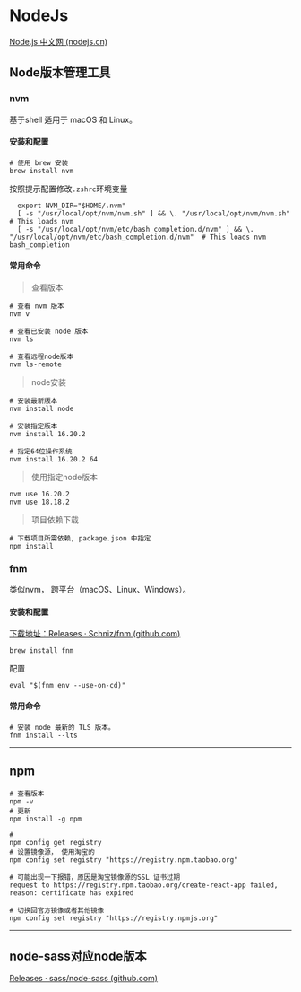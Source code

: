 # NodeJs

[Node.js 中文网 (nodejs.cn)](http://nodejs.cn/)



## Node版本管理工具

### nvm

基于shell 适用于 macOS 和 Linux。

#### 安装和配置

```shell
# 使用 brew 安装
brew install nvm
```

按照提示配置修改``.zshrc``环境变量

```shell
  export NVM_DIR="$HOME/.nvm"
  [ -s "/usr/local/opt/nvm/nvm.sh" ] && \. "/usr/local/opt/nvm/nvm.sh"  # This loads nvm
  [ -s "/usr/local/opt/nvm/etc/bash_completion.d/nvm" ] && \. "/usr/local/opt/nvm/etc/bash_completion.d/nvm"  # This loads nvm bash_completion
```

#### 常用命令

> 查看版本

```shell
# 查看 nvm 版本
nvm v

# 查看已安装 node 版本
nvm ls

# 查看远程node版本
nvm ls-remote
```

> node安装

```shell
# 安装最新版本
nvm install node

# 安装指定版本
nvm install 16.20.2

# 指定64位操作系统
nvm install 16.20.2 64
```

> 使用指定node版本

```shell
nvm use 16.20.2
nvm use 18.18.2
```

> 项目依赖下载

```shell
# 下载项目所需依赖, package.json 中指定
npm install
```

### fnm

类似nvm， 跨平台（macOS、Linux、Windows）。

#### 安装和配置

[下载地址：Releases · Schniz/fnm (github.com)](https://github.com/Schniz/fnm/releases)

```shell
brew install fnm
```

配置

```shell
eval "$(fnm env --use-on-cd)"
```

#### 常用命令

```shell
# 安装 node 最新的 TLS 版本。
fnm install --lts
```



---

## npm

```shell
# 查看版本
npm -v
# 更新
npm install -g npm

#
npm config get registry
# 设置镜像源， 使用淘宝的
npm config set registry "https://registry.npm.taobao.org"
```

```shell
# 可能出现一下报错，原因是淘宝镜像源的SSL 证书过期
request to https://registry.npm.taobao.org/create-react-app failed, reason: certificate has expired

# 切换回官方镜像或者其他镜像
npm config set registry "https://registry.npmjs.org"

```





---

## node-sass对应node版本

[Releases · sass/node-sass (github.com)](https://github.com/sass/node-sass/releases?page=1)





